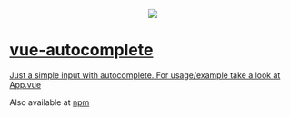 <p align="center"><a href="https://www.npmjs.com/package/@stm0n/vue-autocomplete"><img src="https://img.shields.io/npm/v/@stm0n/vue-autocomplete.svg"/></p>

# vue-autocomplete

Just a simple input with autocomplete. For usage/example take a look at [App.vue](src/App.vue)

Also available at [npm](https://www.npmjs.com/package/@stm0n/vue-autocomplete)

